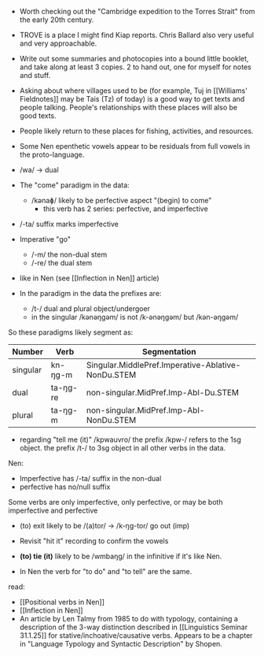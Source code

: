 
- Worth checking out the "Cambridge expedition to the Torres Strait" from the early 20th century. 
- TROVE is a place I might find Kiap reports. Chris Ballard also very useful and very approachable.
- Write out some summaries and photocopies into a bound little booklet, and take along at least 3 copies. 2 to hand out, one for myself for notes and stuff.

- Asking about where villages used to be (for example, Tuj in [[Williams' Fieldnotes]] may be Tais (Tz) of today) is a good way to get texts and people talking. People's relationships with these places will also be good texts. 
- People likely return to these places for fishing, activities, and resources.

- Some Nen epenthetic vowels appear to be residuals from full vowels in the proto-language.

- /wa/ -> dual


- The "come" paradigm in the data:
	- /kənaɸ/  likely to be perfective aspect "(begin) to come"
		- this verb has 2 series: perfective, and imperfective

- /-ta/ suffix marks imperfective

- Imperative "go" 
	- /-m/ the non-dual stem
	- /-re/ the dual stem
- like in Nen (see [[Inflection in Nen]] article)
- In the paradigm in the data the prefixes are:
	- /t-/ dual and plural object/undergoer
	- in the singular /kənəŋgəm/ is not /k-ənəŋgəm/ but /kən-əŋgəm/

So these paradigms likely segment as:

| Number   | Verb     | Segmentation                                       |
| -------- | -------- | -------------------------------------------------- |
| singular | kn-ŋg-m  | Singular.MiddlePref.Imperative-Ablative-NonDu.STEM |
| dual     | ta-ŋg-re | non-singular.MidPref.Imp-Abl-Du.STEM               |
| plural   | ta-ŋg-m  | non-singular.MidPref.Imp-Abl-NonDu.STEM            |

- regarding "tell me (it)" /kpwauvro/ the prefix /kpw-/ refers to the 1sg object. the prefix /t-/ to 3sg object in all other verbs in the data.

Nen:
- Imperfective has /-ta/ suffix in the non-dual
- perfective has no/null suffix

Some verbs are only imperfective, only perfective, or may be both imperfective and perfective

- (to) exit likely to be /(a)tor/ -> /k-ŋg-tor/ go out (imp)

- Revisit "hit it" recording to confirm the vowels

- **(to) tie (it)** likely to be /wmbaŋg/ in the infinitive if it's like Nen. 

- In Nen the verb for "to do" and "to tell" are the same.


read: 
- [[Positional verbs in Nen]]
- [[Inflection in Nen]]
- An article by Len Talmy from 1985 to do with typology, containing a description of the 3-way distinction described in [[Linguistics Seminar 31.1.25]] for stative/inchoative/causative verbs. Appears to be a chapter in "Language Typology and Syntactic Description" by Shopen. 